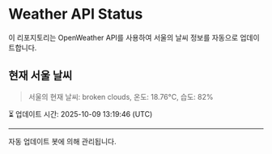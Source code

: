 
# Weather API Status

이 리포지토리는 OpenWeather API를 사용하여 서울의 날씨 정보를 자동으로 업데이트합니다.

## 현재 서울 날씨
> 서울의 현재 날씨: broken clouds, 온도: 18.76°C, 습도: 82%

⏳ 업데이트 시간: 2025-10-09 13:19:46 (UTC)

---
자동 업데이트 봇에 의해 관리됩니다.
